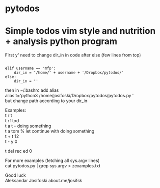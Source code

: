 # pytodos  
  
# Simple todos vim style and nutrition + analysis python program  

First y' need to change dir_in in code after else (few lines from top)  
  
<code>
elif username == 'mfp':  
    dir_in = '/home/' + username + '/Dropbox/pytodos/'  
else:  
    dir_in = ''  
</code>
  
  
then in ~/.bashrc add alias  
alias t='python3 /home/josifoski/Dropbox/pytodos/pytodos.py '  
but change path according to your dir_in  
  
Examples:  
t r t  
t rf tod  
t a t - doing something  
t a tom % let continue with doing something  
t + t 12  
t - y 0  
  
t del rec ed 0  
  
For more examples (fetching all sys.argv lines)  
cat pytodos.py | grep sys.argv > zexamples.txt  
  
  
Good luck  
Aleksandar Josifoski about.me/josifsk

